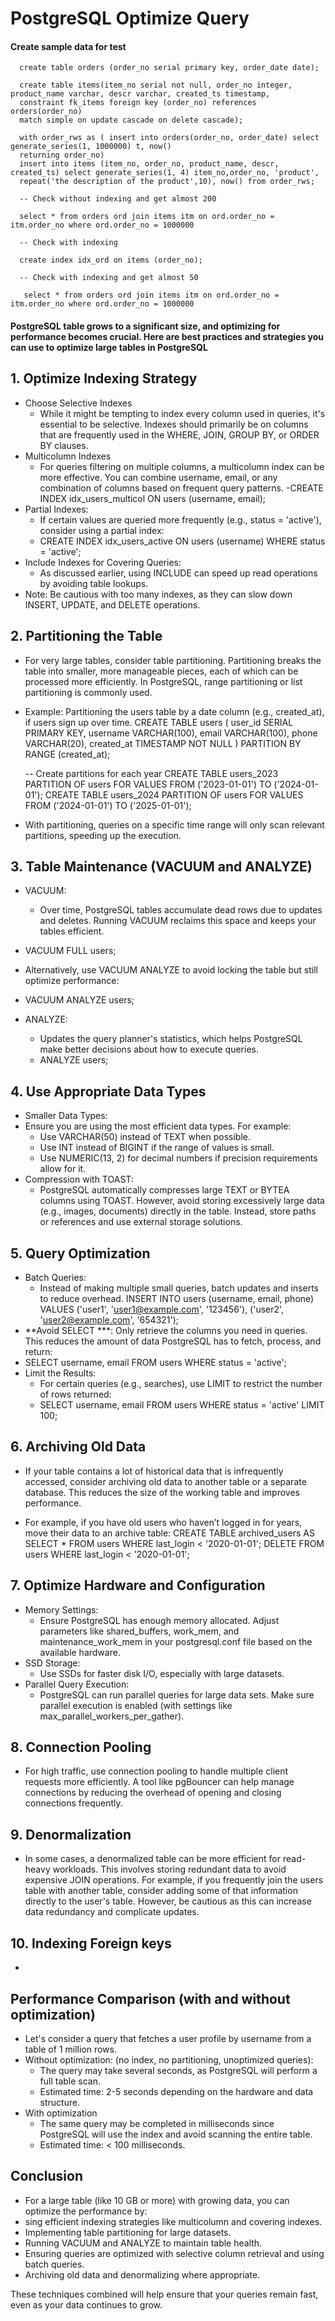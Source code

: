 # PostgreSQL Optimize Query

#### Create sample data for test

      create table orders (order_no serial primary key, order_date date);
    
      create table items(item_no serial not null, order_no integer, product_name varchar, descr varchar, created_ts timestamp,
      constraint fk_items foreign key (order_no) references orders(order_no) 
      match simple on update cascade on delete cascade);
      
      with order_rws as ( insert into orders(order_no, order_date) select generate_series(1, 1000000) t, now()
      returning order_no)
      insert into items (item_no, order_no, product_name, descr, created_ts) select generate_series(1, 4) item_no,order_no, 'product',
      repeat('the description of the product',10), now() from order_rws;

      -- Check without indexing and get almost 200
      
      select * from orders ord join items itm on ord.order_no = itm.order_no where ord.order_no = 1000000
      
      -- Check with indexing
      
      create index idx_ord on items (order_no);
      
      -- Check with indexing and get almost 50
      
       select * from orders ord join items itm on ord.order_no = itm.order_no where ord.order_no = 1000000
       


#### PostgreSQL table grows to a significant size, and optimizing for performance becomes crucial. Here are best practices and strategies you can use to optimize large tables in PostgreSQL

## 1. Optimize Indexing Strategy
- Choose Selective Indexes
  - While it might be tempting to index every column used in queries, it's essential to be selective. Indexes should primarily be on columns that are frequently used in the WHERE, JOIN, GROUP BY, or ORDER BY clauses.
- Multicolumn Indexes
  - For queries filtering on multiple columns, a multicolumn index can be more effective. You can combine username, email, or any combination of columns based on frequent query patterns.
    -CREATE INDEX idx_users_multicol ON users (username, email);
- Partial Indexes:
  -  If certain values are queried more frequently (e.g., status = 'active'), consider using a partial index:
    - CREATE INDEX idx_users_active ON users (username) WHERE status = 'active';
- Include Indexes for Covering Queries:
  - As discussed earlier, using INCLUDE can speed up read operations by avoiding table lookups.
- Note: Be cautious with too many indexes, as they can slow down INSERT, UPDATE, and DELETE operations.

## 2. Partitioning the Table
- For very large tables, consider table partitioning. Partitioning breaks the table into smaller, more manageable pieces, each of which can be processed more efficiently. In PostgreSQL, range partitioning or list partitioning is commonly used.
- Example: Partitioning the users table by a date column (e.g., created_at), if users sign up over time.
    CREATE TABLE users (
      user_id SERIAL PRIMARY KEY,
      username VARCHAR(100),
      email VARCHAR(100),
      phone VARCHAR(20),
      created_at TIMESTAMP NOT NULL
  ) PARTITION BY RANGE (created_at);
  
  -- Create partitions for each year
  CREATE TABLE users_2023 PARTITION OF users FOR VALUES FROM ('2023-01-01') TO ('2024-01-01');
  CREATE TABLE users_2024 PARTITION OF users FOR VALUES FROM ('2024-01-01') TO ('2025-01-01');
- With partitioning, queries on a specific time range will only scan relevant partitions, speeding up the execution.

## 3. Table Maintenance (VACUUM and ANALYZE)
- VACUUM:
  - Over time, PostgreSQL tables accumulate dead rows due to updates and deletes. Running VACUUM reclaims this space and keeps your tables efficient.
    
- VACUUM FULL users;
 - Alternatively, use VACUUM ANALYZE to avoid locking the table but still optimize performance:
-  VACUUM ANALYZE users;
- ANALYZE:
  - Updates the query planner's statistics, which helps PostgreSQL make better decisions about how to execute queries.
  - ANALYZE users;

## 4. Use Appropriate Data Types

- Smaller Data Types:
 - Ensure you are using the most efficient data types. For example:
   - Use VARCHAR(50) instead of TEXT when possible.
   - Use INT instead of BIGINT if the range of values is small.
   - Use NUMERIC(13, 2) for decimal numbers if precision requirements allow for it.
- Compression with TOAST:
  -  PostgreSQL automatically compresses large TEXT or BYTEA columns using TOAST. However, avoid storing excessively large data (e.g., images, documents) directly in the table. Instead, store paths or references and use external storage solutions.

## 5. Query Optimization

- Batch Queries:
  - Instead of making multiple small queries, batch updates and inserts to reduce overhead.
      INSERT INTO users (username, email, phone)
      VALUES ('user1', 'user1@example.com', '123456'),
             ('user2', 'user2@example.com', '654321');
 - **Avoid SELECT ***: Only retrieve the columns you need in queries. This reduces the amount of data PostgreSQL has to fetch, process, and return:
 - SELECT username, email FROM users WHERE status = 'active';
- Limit the Results:
  -  For certain queries (e.g., searches), use LIMIT to restrict the number of rows returned:
  -  SELECT username, email FROM users WHERE status = 'active' LIMIT 100;

## 6. Archiving Old Data

- If your table contains a lot of historical data that is infrequently accessed, consider archiving old data to another table or a separate database. This reduces the size of the working table and improves performance.

- For example, if you have old users who haven’t logged in for years, move their data to an archive table:
   CREATE TABLE archived_users AS SELECT * FROM users WHERE last_login < '2020-01-01';
   DELETE FROM users WHERE last_login < '2020-01-01';

## 7. Optimize Hardware and Configuration
- Memory Settings:
  - Ensure PostgreSQL has enough memory allocated. Adjust parameters like shared_buffers, work_mem, and maintenance_work_mem in your postgresql.conf file based on the available hardware.
- SSD Storage:
  - Use SSDs for faster disk I/O, especially with large datasets.
- Parallel Query Execution:
  -  PostgreSQL can run parallel queries for large data sets. Make sure parallel execution is enabled (with settings like max_parallel_workers_per_gather).

## 8. Connection Pooling
- For high traffic, use connection pooling to handle multiple client requests more efficiently. A tool like pgBouncer can help manage connections by reducing the overhead of opening and closing connections frequently.

## 9. Denormalization
- In some cases, a denormalized table can be more efficient for read-heavy workloads. This involves storing redundant data to avoid expensive JOIN operations. For example, if you frequently join the users table with another table, consider adding some of that information directly to the user's table. However, be cautious as this can increase data redundancy and complicate updates.

## 10. Indexing Foreign keys
- 

## Performance Comparison (with and without optimization)
- Let's consider a query that fetches a user profile by username from a table of 1 million rows.
- Without optimization:  (no index, no partitioning, unoptimized queries):
  - The query may take several seconds, as PostgreSQL will perform a full table scan.
  - Estimated time: 2-5 seconds depending on the hardware and data structure.
- With optimization
  - The same query may be completed in milliseconds since PostgreSQL will use the index and avoid scanning the entire table.
  - Estimated time: < 100 milliseconds.

## Conclusion
- For a large table (like 10 GB or more) with growing data, you can optimize the performance by:
- sing efficient indexing strategies like multicolumn and covering indexes.
- Implementing table partitioning for large datasets.
- Running VACUUM and ANALYZE to maintain table health.
- Ensuring queries are optimized with selective column retrieval and using batch queries.
- Archiving old data and denormalizing where appropriate.

These techniques combined will help ensure that your queries remain fast, even as your data continues to grow.
